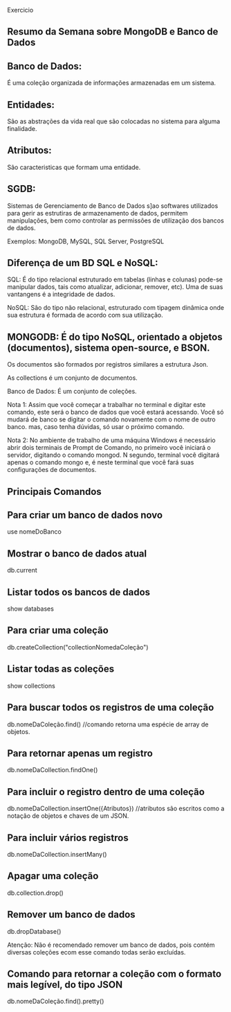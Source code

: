 Exercicio

## Resumo da Semana sobre MongoDB e Banco de Dados 


## Banco de Dados:
 É uma coleção organizada de informações armazenadas em um sistema. 



## Entidades: 
 São as abstrações da vida real que são colocadas no sistema para alguma finalidade.



## Atributos: 
São caracteristicas que formam uma entidade. 



## SGDB: 
Sistemas de Gerenciamento de Banco de Dados s]ao softwares utilizados para gerir as estrutiras de armazenamento de dados, permitem manipulações, bem como controlar as permissões de utilização dos bancos de dados.

Exemplos: MongoDB, MySQL, SQL Server, PostgreSQL


## Diferença de um BD SQL e NoSQL:

SQL: É do tipo relacional estruturado em tabelas (linhas e colunas) pode-se manipular dados, tais como atualizar, adicionar, remover, etc). Uma de suas vantangens é a integridade de dados. 


NoSQL: São do tipo não relacional, estruturado com tipagem dinâmica onde sua estrutura é formada de acordo com sua utilização.



## MONGODB: É do tipo NoSQL, orientado a objetos (documentos), sistema open-source, e BSON. 

Os documentos são formados por registros similares a estrutura Json.

As collections é um conjunto de documentos.

Banco de Dados: É um conjunto de coleções.



Nota 1: Assim que você começar a trabalhar no terminal e digitar este comando, este será o banco de dados que você estará acessando. Você só mudará de banco se digitar o comando novamente com o nome de outro banco. mas, caso tenha dúvidas, só usar o próximo comando.

Nota 2: No ambiente  de trabalho de uma máquina Windows é necessário abrir dois terminais de Prompt de Comando, no primeiro você iniciará o servidor, digitando o comando mongod. N segundo, terminal você digitará apenas o comando mongo e, é neste terminal que você fará suas configurações de documentos.


## Principais Comandos 

## Para criar um banco de dados novo 
use nomeDoBanco



## Mostrar o banco de dados atual 
db.current

## Listar todos os bancos de dados
show databases

## Para criar uma coleção
db.createCollection("collectionNomedaColeção")


## Listar todas as coleções
show collections

## Para buscar todos os registros de uma coleção
db.nomeDaColeção.find() //comando retorna uma espécie de array de objetos.


## Para retornar apenas um registro
db.nomeDaCollection.findOne()

## Para incluir o registro dentro de uma coleção
db.nomeDaCollection.insertOne({Atributos}) //atributos são escritos como a notação de objetos e chaves de um JSON.


## Para incluir vários registros
db.nomeDaCollection.insertMany()

## Apagar uma coleção
db.collection.drop()

## Remover um banco de dados
db.dropDatabase()

Atenção: Não é recomendado remover um banco de dados, pois contém diversas coleções ecom esse comando todas serão excluídas.

## Comando para retornar a coleção com o formato mais legível, do tipo JSON
db.nomeDaColeção.find().pretty()








